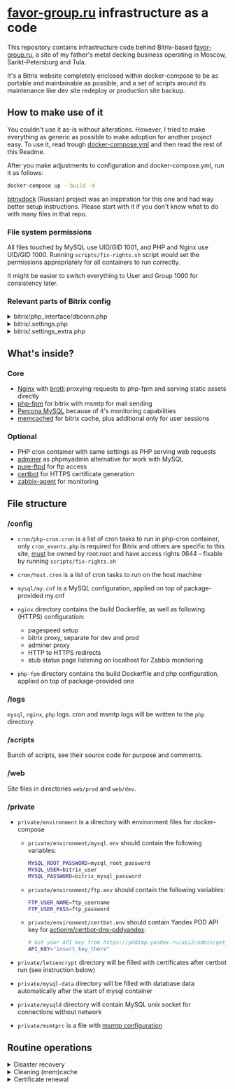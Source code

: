 # [favor-group.ru](https://favor-group.ru) infrastructure as a code

This repository contains infrastructure code behind Bitrix-based [favor-group.ru](https://favor-group.ru), a site
of my father's metal decking business operating in Moscow, Sankt-Petersburg and Tula.

It's a Bitrix website completely enclosed within docker-compose to be as portable and maintainable
as possible, and a set of scripts around its maintenance like dev site redeploy or production site backup.

## How to make use of it

You couldn't use it as-is without alterations. However, I tried to make everything as generic
as possible to make adoption for another project easy. To use it, read trough [docker-compose.yml](docker-compose.yml)
and then read the rest of this Readme.

After you make adjustments to configuration and docker-compose.yml, run it as follows:

```bash
docker-compose up --build -d
```

[bitrixdock](https://github.com/bitrixdock/bitrixdock) (Russian) project was an inspiration for this
one and had way better setup instructions. Please start with it if you don't know what to do with
many files in that repo.

### File system permissions

All files touched by MySQL use UID/GID 1001, and PHP and Nginx use UID/GID 1000.
Running `scripts/fix-rights.sh` script would set the permissions appropriately for all
containers to run correctly.

It might be easier to switch everything to User and Group 1000 for consistency later.

### Relevant parts of Bitrix config

<details><summary>bitrix/php_interface/dbconn.php</summary>

```php
define('BX_CRONTAB_SUPPORT', true);

define("BX_USE_MYSQLI", true);
define("DBPersistent", true);
define("DELAY_DB_CONNECT", true);
$DBType = "mysql";
$DBHost = "localhost";
$DBName = "<DBNAME>";
$DBLogin = "<DBUSER>";
$DBPassword = "<DBPASSWORD>";
define('BX_TEMPORARY_FILES_DIRECTORY', '/tmp');

define("BX_CACHE_TYPE", "memcache");
define("BX_CACHE_SID", "prod"); // or "dev" in case of dev config
define("BX_MEMCACHE_HOST", "memcached");
define("BX_MEMCACHE_PORT", "11211");
define('BX_SECURITY_SESSION_MEMCACHE_HOST', 'memcached-sessions');
define('BX_SECURITY_SESSION_MEMCACHE_PORT', 11211);
```

</details>

<details><summary>bitrix/.settings.php</summary>

```php
  'session' => array (
  'value' =>
  array (
    'mode' => 'default',
    'handlers' =>
    array (
      'general' =>
      array (
        'type' => 'memcache',
        'host' => 'memcached-sessions',
        'port' => '11211',
      ),
    ),
  ),
  'readonly' => true,
  ),
  'connections' =>
  array (
    'value' =>
    array (
      'default' =>
      array (
        'className' => '\\Bitrix\\Main\\DB\\MysqliConnection',
        'host' => 'localhost',
        'database' => '<DBNAME>',
        'login' => '<DBUSER>',
        'password' => '<DBPASSWORD>',
        'options' => 2.0,
      ),
    ),
    'readonly' => true,
  ),
```

</details>

<details><summary>bitrix/.settings_extra.php</summary>

```php
<?php
return array(
  'cache' => array(
    'value' => array(
      'type' => 'memcache',
      'memcache' => array(
        'host' => 'memcached',
        'port' => '11211',
      ),
      'sid' => "prod" // or "dev" in case of dev config
    ),
  ),
);
?>
```

</details>

## What's inside?

### Core

- [Nginx](https://www.nginx.com/) with [brotli](https://github.com/google/ngx_brotli)
  proxying requests to php-fpm and serving static assets directly
- [php-fpm](https://www.php.net/manual/en/install.fpm.php) for bitrix with msmtp for mail sending
- [Percona MySQL](https://www.percona.com/software/mysql-database/percona-server)
  because of it's monitoring capabilities
- [memcached](https://memcached.org/) for bitrix cache, plus additional only for user sessions

### Optional

- PHP cron container with same settings as PHP serving web requests
- [adminer](https://www.adminer.org/) as phpmyadmin alternative for work with MySQL
- [pure-ftpd](https://www.pureftpd.org/project/pure-ftpd/) for ftp access
- [certbot](https://certbot.eff.org/) for HTTPS certificate generation
- [zabbix-agent](https://www.zabbix.com/zabbix_agent) for monitoring

## File structure

### /config

- `cron/php-cron.cron` is a list of cron tasks to run in php-cron container,
  only `cron_events.php` is required for Bitrix and others are specific to this site,
  [must](http://manpages.ubuntu.com/manpages/trusty/man8/cron.8.html) be owned by root:root
  and have access rights 0644 - fixable by running `scripts/fix-rights.sh`

- `cron/host.cron` is a list of cron tasks to run on the host machine

- `mysql/my.cnf` is a MySQL configuration, applied on top of package-provided my.cnf

- `nginx` directory contains the build Dockerfile, as well as following (HTTPS) configuration:
  - pagespeed setup
  - bitrix proxy, separate for dev and prod
  - adminer proxy
  - HTTP to HTTPS redirects
  - stub status page listening on localhost for Zabbix monitoring

- `php-fpm` directory contains the build Dockerfile and php configuration, applied on top of package-provided one

### /logs

`mysql`, `nginx`, `php` logs. cron and msmtp logs will be written to the `php` directory.

### /scripts

Bunch of scripts, see their source code for purpose and comments.

### /web

Site files in directories `web/prod` and `web/dev`.

### /private

- `private/environment` is a directory with environment files for docker-compose

    - `private/environment/mysql.env` should contain the following variables:

      ```bash
      MYSQL_ROOT_PASSWORD=mysql_root_password
      MYSQL_USER=bitrix_user
      MYSQL_PASSWORD=bitrix_mysql_password
      ```

    - `private/environment/ftp.env` should contain the following variables:
  
      ```bash
      FTP_USER_NAME=ftp_username
      FTP_USER_PASS=ftp_password
      ```

    - `private/environment/certbot.env` should contain Yandex PDD API key for [actionm/certbot-dns-pddyandex](https://github.com/actionm/certbot-dns-pddyandex/):

      ```bash
      # Get your API key from https://pddimp.yandex.ru/api2/admin/get_token_result
      API_KEY="insert_key_there"
      ```

- `private/letsencrypt` directory will be filled with certificates after certbot run (see instruction below)

- `private/mysql-data` directory will be filled with database data automatically after the start of mysql container

- `private/mysqld` directory will contain MySQL unix socket for connections without network

- `private/msmtprc` is a file with [msmtp configuration](https://wiki.archlinux.org/index.php/Msmtp)

## Routine operations

<details>
<summary>Disaster recovery</summary>

To start the recovery you should have a machine with the latest Ubuntu with an external IP attached to it, likely [in the Yandex.Cloud](https://console.cloud.yandex.ru/folders/b1gm2f812hg4h5s5jsgn/compute).

SSH to the machine you want to set up as a new server and then execute the following:

```shell
sudo mkdir /web
sudo chown $USER:$(id -g -n) /web
git clone https://github.com/paskal/bitrix.infra.git /web
cd /web
sudo ./scripts/disaster_recovery.sh
```

</details>

<details>
<summary>Cleaning (mem)cache</summary>

There are two memcached instances in use, one for site cache and another for sessions. Here are the commands
to clean them completely:

```shell
# to flush site cache
echo "flush_all" | docker exec -i memcached /usr/bin/nc 127.0.0.1 11211
# to flush all user sessions
echo "flush_all" | docker exec -i memcached-sessions /usr/bin/nc 127.0.0.1 11211
```

[Here](https://github.com/memcached/memcached/wiki/Commands) is the complete list of commands you can send to it.

</details>

<details>
<summary>Certificate renewal</summary>

At this moment, DNS verification of a wildcard certificate is set up automatically trough [Yandex PDD](https://yandex.com/dev/connect/directory/api/concepts/domains/dns-records-via-pdd.html).

To renew the certificate manually, run the following command and follow the interactive prompt:

```shell
docker-compose run --rm --entrypoint "\
  certbot certonly \
    --email msk@favor-group.ru \
    -d favor-group.ru -d *.favor-group.ru \
    --agree-tos \
    --manual \
    --preferred-challenges dns" certbot
```

To add required TXT entries, head to DNS entries page, [Yandex](https://connect.yandex.ru/portal/services/webmaster/resources/favor-group.ru) in that example.

</details>
